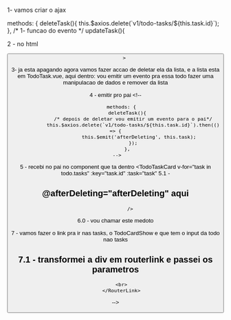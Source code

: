 1- vamos criar o ajax

methods: {
            deleteTask(){
this.$axios.delete(`v1/todo-tasks/${this.task.id}`);
            },
            /* 1- funcao do evento */
            updateTask(){

2 - no html
<div class="ml-auto flex items-center justify-center">
          <button
          @click.stop.prevent="deleteTask()"
              class="focus:outline-none"
             
          >
3- ja esta apagando agora vamos fazer accao de deletar ela da lista, e a lista esta em TodoTask.vue, aqui dentro:
 <TodoTaskCard
              v-for="task in todo.tasks" :key="task.id"
              :task="task"
              />
vou emitir um evento pra essa todo fazer uma manipulacao de dados e remover da lista

4 - emitir pro pai
    <!-- 
    
        methods: {
            deleteTask(){
                /* depois de deletar vou emitir um evento para o pai*/
                this.$axios.delete(`v1/todo-tasks/${this.task.id}`).then(() => {
                    this.$emit('afterDeleting', this.task);
                });
            },
     -->

5 - recebi no pai no component que ta dentro
         <TodoTaskCard
              v-for="task in todo.tasks" :key="task.id"
              :task="task"
5.1 -  <!-- recebi o evento e metodo que irei criar
     -->
 ##             @afterDeleting="afterDeleting" aqui 
              />
6.0 - vou chamar este medoto

<!-- 
 afterDeleting(task) {
        /* procura no obj o id igual do task que vei no evento */
        const idx = this.todo.tasks.findIndex(o => o.id === task.id);
        /* agora vou remover da lista */
        this.todo.tasks.splice(idx, 1);
    }
 -->

 7 - vamos fazer o link pra ir nas tasks,
    o TodoCardShow e que tem o input da todo nao tasks
## 7.1 - transformei a div em routerlink e passei os parametros
<!-- 
        <template>
    <div class="flex items-center justify-between bg-gray-300 rounded-sm px-4 h-15 mb-2">

  
        <RouterLink 
        class="text-gray-700 font-light truncate"
        :to="{ name: 'todo-tasks', params: { id: todo.id }}"
        >
        {{ todo.label }} <!-- - {{ todo.state }} -->
        <br>
        </RouterLink>
 -->
